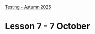 [Testing - Autumn 2025](https://github.com/arturomorarioja-kea/SD_Testing_E25/blob/main/README.md)

# Lesson 7 - 7 October

[## Class takeaways]: #
[Check out the following slides on Itslearning]: #
[- **Acceptance Testing**]: #
[  - Also familiarise yourselves with the following sample documents]: #
[    - Test case template]: #
[    - Acceptance Test checklist]: #
[- **Agile and Testing**]: #
[- **Test-Driven Development]: #
